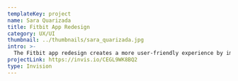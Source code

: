 ```yaml
---
templateKey: project
name: Sara Quarizada
title: Fitbit App Redesign
category: UX/UI
thumbnail: ../thumbnails/sara_quarizada.jpg
intro: >-
  The Fitbit app redesign creates a more user-friendly experience by improving the overall UX and UI. The existing app had had issues in terms of hierarchy, color coordination, and data presentation, which was addressed in the redesign.
projectLink: https://invis.io/CEGL9WK8BQ2
type: Invision
---
```

